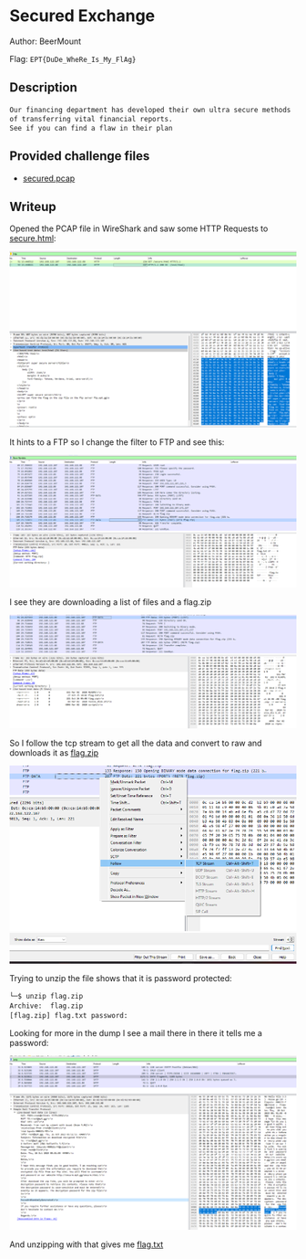 # Secured Exchange
Author: BeerMount

Flag: `EPT{DuDe_WheRe_Is_My_FlAg}`
## Description
```
Our financing department has developed their own ultra secure methods of transferring vital financial reports. 
See if you can find a flaw in their plan
```

## Provided challenge files
* [secured.pcap](secured.pcap)


## Writeup

Opened the PCAP file in WireShark and saw some HTTP Requests to [secure.html](secure.html):

![ws-http](ws-http.png)

It hints to a FTP so I change the filter to FTP and see this:

![ws-ftp](ws-ftp.png)

I see they are downloading a list of files and a flag.zip

![ws-ftp-files](ws-ftp-files.png)

So I follow the tcp stream to get all the data and convert to raw and downloads it as [flag.zip](flag.zip)

![stream](ws-tcp-stream.png)
![export](ws-exportzip.png)

Trying to unzip the file shows that it is password protected:

```bash
└─$ unzip flag.zip 
Archive:  flag.zip
[flag.zip] flag.txt password: 
```

Looking for more in the dump I see a mail there in there it tells me a password:

![mail](ws-smtp.png)

And unzipping with that gives me [flag.txt](flag.txt)